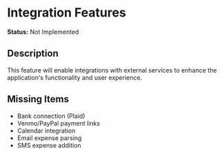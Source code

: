 # Integration Features

**Status:** Not Implemented

## Description
This feature will enable integrations with external services to enhance the application's functionality and user experience.

## Missing Items
- Bank connection (Plaid)
- Venmo/PayPal payment links
- Calendar integration
- Email expense parsing
- SMS expense addition
